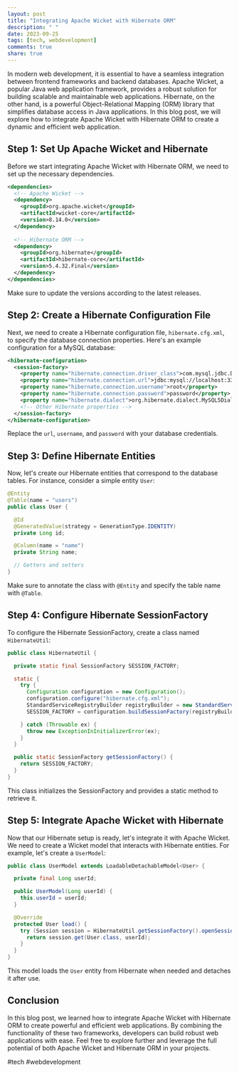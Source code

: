 ```yaml
---
layout: post
title: "Integrating Apache Wicket with Hibernate ORM"
description: " "
date: 2023-09-25
tags: [tech, webdevelopment]
comments: true
share: true
---
```


In modern web development, it is essential to have a seamless integration between frontend frameworks and backend databases. Apache Wicket, a popular Java web application framework, provides a robust solution for building scalable and maintainable web applications. Hibernate, on the other hand, is a powerful Object-Relational Mapping (ORM) library that simplifies database access in Java applications. In this blog post, we will explore how to integrate Apache Wicket with Hibernate ORM to create a dynamic and efficient web application.

## Step 1: Set Up Apache Wicket and Hibernate

Before we start integrating Apache Wicket with Hibernate ORM, we need to set up the necessary dependencies.

```xml
<dependencies>
  <!-- Apache Wicket -->
  <dependency>
    <groupId>org.apache.wicket</groupId>
    <artifactId>wicket-core</artifactId>
    <version>8.14.0</version>
  </dependency>
  
  <!-- Hibernate ORM -->
  <dependency>
    <groupId>org.hibernate</groupId>
    <artifactId>hibernate-core</artifactId>
    <version>5.4.32.Final</version>
  </dependency>
</dependencies>
```

Make sure to update the versions according to the latest releases.

## Step 2: Create a Hibernate Configuration File

Next, we need to create a Hibernate configuration file, `hibernate.cfg.xml`, to specify the database connection properties. Here's an example configuration for a MySQL database:

```xml
<hibernate-configuration>
  <session-factory>
    <property name="hibernate.connection.driver_class">com.mysql.jdbc.Driver</property>
    <property name="hibernate.connection.url">jdbc:mysql://localhost:3306/mydatabase</property>
    <property name="hibernate.connection.username">root</property>
    <property name="hibernate.connection.password">password</property>
    <property name="hibernate.dialect">org.hibernate.dialect.MySQL5Dialect</property>
    <!-- Other Hibernate properties -->
  </session-factory>
</hibernate-configuration>
```

Replace the `url`, `username`, and `password` with your database credentials.

## Step 3: Define Hibernate Entities

Now, let's create our Hibernate entities that correspond to the database tables. For instance, consider a simple entity `User`:

```java
@Entity
@Table(name = "users")
public class User {

  @Id
  @GeneratedValue(strategy = GenerationType.IDENTITY)
  private Long id;

  @Column(name = "name")
  private String name;

  // Getters and setters
}
```

Make sure to annotate the class with `@Entity` and specify the table name with `@Table`.

## Step 4: Configure Hibernate SessionFactory

To configure the Hibernate SessionFactory, create a class named `HibernateUtil`:

```java
public class HibernateUtil {

  private static final SessionFactory SESSION_FACTORY;

  static {
    try {
      Configuration configuration = new Configuration();
      configuration.configure("hibernate.cfg.xml");
      StandardServiceRegistryBuilder registryBuilder = new StandardServiceRegistryBuilder().applySettings(configuration.getProperties());
      SESSION_FACTORY = configuration.buildSessionFactory(registryBuilder.build());

    } catch (Throwable ex) {
      throw new ExceptionInInitializerError(ex);
    }
  }

  public static SessionFactory getSessionFactory() {
    return SESSION_FACTORY;
  }
}
```

This class initializes the SessionFactory and provides a static method to retrieve it.

## Step 5: Integrate Apache Wicket with Hibernate

Now that our Hibernate setup is ready, let's integrate it with Apache Wicket. We need to create a Wicket model that interacts with Hibernate entities. For example, let's create a `UserModel`:

```java
public class UserModel extends LoadableDetachableModel<User> {

  private final Long userId;

  public UserModel(Long userId) {
    this.userId = userId;
  }

  @Override
  protected User load() {
    try (Session session = HibernateUtil.getSessionFactory().openSession()) {
      return session.get(User.class, userId);
    }
  }
}
```

This model loads the `User` entity from Hibernate when needed and detaches it after use.

## Conclusion

In this blog post, we learned how to integrate Apache Wicket with Hibernate ORM to create powerful and efficient web applications. By combining the functionality of these two frameworks, developers can build robust web applications with ease. Feel free to explore further and leverage the full potential of both Apache Wicket and Hibernate ORM in your projects.

#tech #webdevelopment